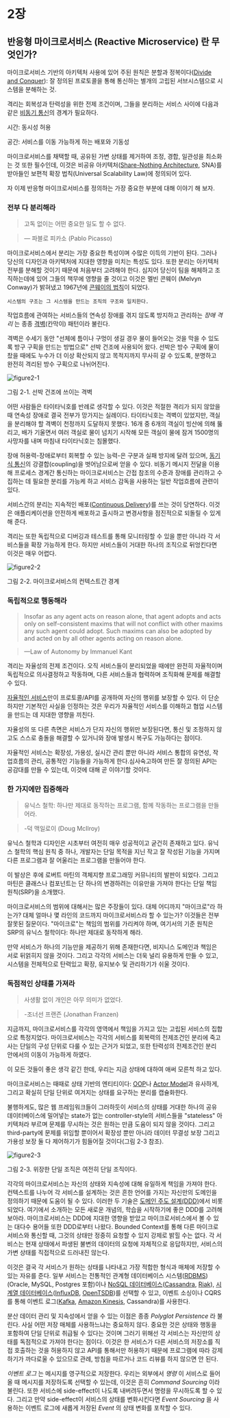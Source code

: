# 2장

## 반응형 마이크로서비스 (Reactive Microservice) 란 무엇인가?

마이크로서비스 기반의 아키텍처 사용에 있어 주된 원칙은 분할과 정복이다([Divide and Conquer](https://en.wikipedia.org/wiki/Divide_and_conquer_algorithms)):
잘 정의된 프로토콜을 통해 통신하는 별개의 고립된 서브시스템으로 시스템을 분해하는 것.

격리는 회복성과 탄력성을 위한 전제 조건이며, 그들을 분리하는 서비스 사이에 다음과 같은 [비동기 통신](http://www.reactivemanifesto.org/glossary#Asynchronous)의 경계가 필요하다.

시간: 동시성 허용

공간: 서비스를 이동 가능하게 하는 배포와 기동성

마이크로서비스를 채택할 때, 공유된 가변 상태를 제거하여 조정, 경합, 일관성을 최소화는 것 또한 필수인데, 이것은 비공유 아키텍처([Share-Nothing Architecture](https://en.wikipedia.org/wiki/Shared_nothing_architecture), SNA)를 받아들인 보편적 확장 법칙(Universal Scalability Law)에 정의되어 있다.

자 이제 반응형 마이크로서비스를 정의하는 가장 중요한 부분에 대해 이야기 해 보자.

### 전부 다 분리해라

> 고독 없이는 어떤 중요한 일도 할 수 없다.

> — 파블로 피카소 (Pablo Picasso)

마이크로서비스에서 분리는 가장 중요한 특성이며 수많은 이득의 기반이 된다. 그러나 당신의 디자인과 아키텍처에 지대한 영향을 미치는 특성도 있다. 또한 분리는 아키텍처 전부를 분해할 것이기 때문에 처음부터 고려해야 한다. 심지어 당신이 팀을 해체하고 조직하는데에 있어 그들의 책무에 영향을 줄 것이고 이것은 멜빈 콘웨이 (Melvyn Conway)가 밝혀냈고 1967년에 [콘웨이의 법칙](http://melconway.com/Home/Conways_Law.html)이 되었다.

```
시스템의 구조는 그 시스템을 만드는 조직의 구조와 일치한다.
```
작업흐름에 관여하는 서비스들의 연속성 장애를 겪지 않도록 방지하고 관리하는 _장애 격리_ 는 종종 [격벽](http://skife.org/architecture/fault-tolerance/2009/12/31/bulkheads.html)(칸막이) 패턴이라 불린다.

격벽은 수세기 동안 "선체에 틈이나 구멍이 생길 경우 물이 들어오는 것을 막을 수 있도록 방구 구획을 만드는 방법으로" 선박 건조에 사용되어 왔다. 선박은 방수 구획에 물이 찼을 때에도 누수가 더 이상 확산되지 않고 목적지까지 무사히 갈 수 있도록, 분명하고 완전히 격리된 방수 구획으로 나뉘어진다.

![figure2-1](./figure/figure2-1.png)

그림 2-1. 선박 건조에 쓰이는 격벽

어떤 사람들은 타이타닉호를 반례로 생각할 수 있다. 이것은 적절한 격리가 되지 않았을 때 연속성 장애로 결국 전부가 망가지는 실례이다. 타이타닉호는 격벽이 있었지만, 객실을 분리해야 할 격벽이 천정까지 도달하지 못했다. 16개 중 6개의 객실이 빙산에 의해 뚫리고, 배가 기울면서 여러 객실로 물이 넘치기 시작해 모든 객실이 물에 잠겨 1500명의 사망자를 내며 마침내 타이타닉호는 침몰했다.

장애 허용력-장애로부터 회복할 수 있는 능력-은 구분과 실패 방지에 달려 있으며, [동기식 통신](https://en.wikipedia.org/wiki/Synchronization_(computer_science))의 강결합(coupling)을 벗어남으로써 얻을 수 있다. 비동기 메시지 전달을 이용해 프로세스 경계간 통신하는 마이크로서비스는 간접 참조의 수준과 장애를 관리하고 수집하는 데 필요한 분리를 가능케 하고 서비스 감독을 사용하는 일반 작업흐름에 관련이 있다.

서비스간의 분리는 지속적인 배포([Continuous Delivery](https://en.wikipedia.org/wiki/Continuous_delivery))를 쓰는 것이 당연하다. 이것은 애플리케이션을 안전하게 배포하고 출시하고 변경사항을 점진적으로 되돌릴 수 있게 해 준다.

격리는 또한 독립적으로 디버깅과 테스트를 통해 모니터링할 수 있을 뿐만 아니라 각 서비스들을 확장 가능하게 한다. 하지만 서비스들이 거대한 하나의 조직으로 뒤엉킨다면 이것은 매우 어렵다.

![figure2-2](./figure/figure2-2.png)

그림 2-2. 마이크로서비스의 컨텍스트간 경계

### 독립적으로 행동해라

> Insofar as any agent acts on reason alone, that agent adopts and acts
only on self-consistent maxims that will not conflict with other
maxims any such agent could adopt.
Such maxims can also be adopted by and acted on by all other agents acting on reason alone.

> —Law of Autonomy by Immanuel Kant

격리는 자율성의 전제 조건이다. 오직 서비스들이 분리되었을 때에만 완전히 자율적이며 독립적으로 의사결정하고 작동하며, 다른 서비스들과 협력하며 조직화해 문제를 해결할 수 있다.

[자율적인 서비스](https://en.wikipedia.org/wiki/Service_autonomy_principle)만이 프로토콜/API를 공개하여 자신의 행위를 보장할 수 있다. 이 단순하지만 기본적인 사실을 인정하는 것은 우리가 자율적인 서비스를 이해하고 협업 시스템을 만드는 데 지대한 영향을 끼친다.

자율성의 또 다른 측면은 서비스가 단지 자신의 행위만 보장된다면, 통신 및 조정하지 않고도 스스로 충돌을 해결할 수 있거니와 장애 발생시 복구도 가능하다는 점이다.

자율적인 서비스는 확장성, 가용성, 실시간 관리 뿐만 아니라 서비스 통합의 유연성, 작업흐름의 관리, 공통적인 기능들을 가능하게 한다.심사숙고하여 만든 잘 정의된 API는 공감대를 만들 수 있는데, 이것에 대해 곧 이야기할 것이다.

### 한 가지에만 집중해라

> 유닉스 철학: 하나만 제대로 동작하는 프로그램, 함께 작동하는 프로그램을 만들어라.

> -덕 맥일로이 (Doug McIlroy)

유닉스 철학과 디자인은 시초부터 여전히 매우 성공적이고 굳건히 존재하고 있다. 유닉스 철학의 핵심 원칙 중 하나, 개발자는 단일 목적을 지닌 작고 잘 작성된 기능을 가지며 다른 프로그램과 잘 어울리는 프로그램을 만들어야 한다.

이 발상은 후에 로버트 마틴의 객체지향 프로그래밍 커뮤니티의 발판이 되었다. 그리고 마틴은 클래스나 컴포넌트는 단 하나의 변경하려는 이유만을 가져야 한다는 단일 책임 원칙(SRP)을 소개했다.

마이크로서비스의 범위에 대해서는 많은 주장들이 있다. 대체 어디까지 "마이크로"라 하는가? 대체 얼마나 몇 라인의 코드까지 마이크로서비스라 할 수 있는가? 이것들은 전부 잘못된 질문이다. "마이크로"는 책임의 범위를 가리켜야 하며, 여기서의 기준 원칙은 SRP의 유닉스 철학이다: 하나만 제대로 동작하게 해라.

만약 서비스가 하나의 기능만을 제공하기 위해 존재한다면, 비지니스 도메인과 책임은 서로 뒤얽히지 않을 것이다. 그리고 각각의 서비스는 더욱 널리 유용하게 만들 수 있고, 시스템을 전체적으로 탄력있고 확장, 유지보수 및 관리하기가 쉬울 것이다.

### 독점적인 상태를 가져라
> 사생활 없이 개인은 아무 의미가 없었다.

> -조너선 프랜즌 (Jonathan Franzen)

지금까지, 마이크로서비스를 각각의 영역에서 책임을 가지고 있는 고립된 서비스의 집합으로 특정지었다. 마이크로서비스는 각각의 서비스를 회복력의 전제조건인 분리에 죽고사는 단일의 구성 단위로 다룰 수 있는 근거가 되었고, 또한 탄력성의 전제조건인 분리 안에서의 이동이 가능하게 하였다.

이 모든 것들이 좋은 생각 같긴 한데, 우리는 지금 상태에 대하여 애써 모른척 하고 있다.

마이크로서비스는 때때로 상태 기반의 엔티티이다: [OOP](https://en.wikipedia.org/wiki/Object-oriented_programming)나 [Actor Model](https://en.wikipedia.org/wiki/Actor_model)과 유사하게, 그리고 확실히 단일 단위로 여겨지는 상태를 요구하는 분리를 캡슐화한다.


불행하게도, 많은 웹 프레임워크들이 그러하듯이 서비스의 상태를 거대한 하나의 공유 데이터베이스에 밀어넣는 state가 없는 controller-style의 서비스들을 "stateless" 아키텍처라 부르며 문제를 무시하는 것은 원하는 만큼 도움이 되지 않을 것이다. 그리고 third-party에 문제를 위임할 뿐이어서
확장성 뿐만 아니라 데이터 무결성 보장 그리고 가용성 보장 둘 다 제어하기가 힘들어질 것이다(그림 2-3 참조).

![figure2-3](./figure/figure2-3.png)

그림 2-3. 위장한 단일 조직은 여전히 단일 조직이다.

각각의 마이크로서비스는 자신의 상태와 지속성에 대해 유일하게 책임을 가져야 한다. 컨텍스트를 나누어 각 서비스를 설계하는 것은 흔한 언어를 가지는 자신만의 도메인을 정의하기 때문에 도움이 될 수 있다. 이러한 두 기술은 [도메인 주도 설계(DDD)](https://en.wikipedia.org/wiki/Domain-driven_design)에서 비롯되었다. 여기에서 소개하는 모든 새로운 개념의, 학습을 시작하기에 좋은 DDD를 고려해 보아라. 마이크로서비스는 DDD에 지대한 영향을 받았고 마이크로서비스에서 볼 수 있는 대다수 용어들 또한 DDD로부터 나왔다. Bounded Context를 통해 다른 마이크로서비스와 통신할 때, 그것의 상태만 정중히 요청할 수 있지 강제로 밝힐 수는 없다. 각 서비스는 현재 상태에서 파생된 불변의 데이터의 요청에 자체적으로 응답하지만, 서비스의 가변 상태를 직접적으로 드러내진 않는다.

이것은 결국 각 서비스가 원하는 상태를 나타내고 가장 적합한 형식과 매체에 저장할 수 있는 자유를 준다. 일부 서비스는 전통적인 관계형 데이터베이스 시스템([RDBMS](https://en.wikipedia.org/wiki/Relational_database_management_system))(Oracle, MySQL, Postgres 포함)이나 [NoSQL 데이터베이스](http://nosql-database.org/)([Cassandra](http://cassandra.apache.org/), [Riak](http://basho.com/products)), [시계열 데이터베이스](https://en.wikipedia.org/wiki/Time_series_database)([InfluxDB](https://influxdata.com/), [OpenTSDB](http://opentsdb.net/))를 선택할 수 있고, 이벤트 소싱이나 CQRS를 통해 이벤트 로그([Kafka](http://kafka.apache.org/), [Amazon Kinesis](https://aws.amazon.com/kinesis/), Cassandra)를 사용한다.

분산 데이터 관리 및 지속성에서 얻을 수 있는 이점은 종종 *Polyglot Persistence* 라 불린다. 사실 어떤 저장 매체를 사용하느냐는 중요하지 않다. 중요한 것은 상태와 행동을 포함하여 단일 단위로 취급될 수 있다는 것이며 그러기 위해선 각 서비스는 자신만의 상태를 독점적으로 가져야 한다는 점이다. 이것은 한 서비스가 다른 서비스의 저장소를 직접 호출하는 것을 허용하지 않고 API를 통해서만 허용하기 때문에 프로그램에 따라 강제하기가 까다로울 수 있으므로 관례, 방침을 따르거나 코드 리뷰를 하지 않으면 안 된다.

*이벤트 로그* 는 메시지를 영구적으로 저장한다. 우리는 외부에서 *명령* 이 서비스로 들어올 때 메시지를 저장하도록 선택할 수 있는데, 이것은 흔히 *Command Sourcing* 이라 불린다. 또한 서비스에 side-effect이 나도록 내버려두면서 명령을 무시하도록 할 수 있다. 그리고 만약 side-effect이 서비스의 상태를 변화시킨다면 *Event Sourcing* 을 사용하는 이벤트 로그에 새롭게 저장된 *Event* 의 상태 변화를 포착할 수 있다.
